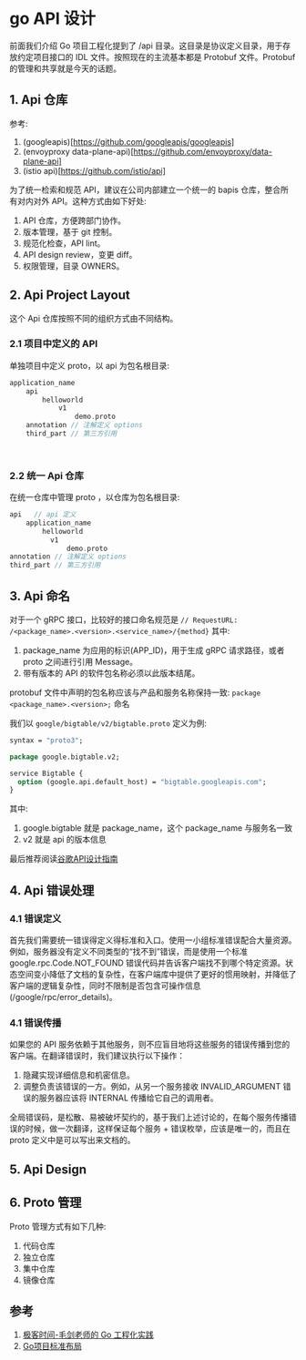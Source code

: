 # go API 设计

前面我们介绍 Go 项目工程化提到了 /api 目录。这目录是协议定义目录，用于存放约定项目接口的 IDL 文件。按照现在的主流基本都是 Protobuf 文件。Protobuf 的管理和共享就是今天的话题。

## 1. Api 仓库
参考:
1. (googleapis)[https://github.com/googleapis/googleapis]
2. (envoyproxy data-plane-api)[https://github.com/envoyproxy/data-plane-api]
3. (istio api)[https://github.com/istio/api]

为了统一检索和规范 API，建议在公司内部建立一个统一的 bapis 仓库，整合所有对内对外 API。这种方式由如下好处:
1. API 仓库，方便跨部门协作。
2. 版本管理，基于 git 控制。
3. 规范化检查，API lint。
4. API design review，变更 diff。
5. 权限管理，目录 OWNERS。

## 2. Api Project Layout
这个 Api 仓库按照不同的组织方式由不同结构。

### 2.1 项目中定义的 API
单独项目中定义 proto，以 api 为包名根目录:
```go
application_name
    api 
        helloworld
            v1
                demo.proto
    annotation // 注解定义 options
    third_part // 第三方引用
    
      
```
### 2.2 统一 Api 仓库
在统一仓库中管理 proto ，以仓库为包名根目录:

```go
api   // api 定义
    application_name 
        helloworld
          v1
              demo.proto
annotation // 注解定义 options
third_part // 第三方引用
```

## 3. Api 命名
对于一个 gRPC 接口，比较好的接口命名规范是 `// RequestURL: /<package_name>.<version>.<service_name>/{method}` 其中:
1. package_name 为应用的标识(APP_ID)，用于生成 gRPC 请求路径，或者 proto 之间进行引用 Message。
2. 带有版本的 API 的软件包名称必须以此版本结尾。

protobuf 文件中声明的包名称应该与产品和服务名称保持一致: `package <package_name>.<version>;` 命名

我们以 `google/bigtable/v2/bigtable.proto` 定义为例:

```proto
syntax = "proto3";

package google.bigtable.v2;

service Bigtable {
  option (google.api.default_host) = "bigtable.googleapis.com";
}
```
其中:
1. google.bigtable 就是 package_name，这个 package_name 与服务名一致
2. v2 就是 api 的版本信息

最后推荐阅读[谷歌API设计指南](https://cloud.google.com/apis/design?hl=zh-cn)

## 4. Api 错误处理
### 4.1 错误定义
首先我们需要统一错误得定义得标准和入口。使用一小组标准错误配合大量资源。例如，服务器没有定义不同类型的“找不到”错误，而是使用一个标准 google.rpc.Code.NOT_FOUND 错误代码并告诉客户端找不到哪个特定资源。状态空间变小降低了文档的复杂性，在客户端库中提供了更好的惯用映射，并降低了客户端的逻辑复杂性，同时不限制是否包含可操作信息(/google/rpc/error_details)。

### 4.1 错误传播
如果您的 API 服务依赖于其他服务，则不应盲目地将这些服务的错误传播到您的客户端。在翻译错误时，我们建议执行以下操作：
1. 隐藏实现详细信息和机密信息。
2. 调整负责该错误的一方。例如，从另一个服务接收 INVALID_ARGUMENT 错误的服务器应该将 INTERNAL 传播给它自己的调用者。

全局错误码，是松散、易被破坏契约的，基于我们上述讨论的，在每个服务传播错误的时候，做一次翻译，这样保证每个服务 + 错误枚举，应该是唯一的，而且在 proto 定义中是可以写出来文档的。

## 5. Api Design

## 6. Proto 管理
[]() Proto 管理方式有如下几种:
1. 代码仓库
2. 独立仓库
3. 集中仓库
4. 镜像仓库

## 参考
1. [极客时间-毛剑老师的 Go 工程化实践](https://u.geekbang.org/subject/intro/100107201)
2. [Go项目标准布局](https://github.com/golang-standards/project-layout/blob/master/README_zh-CN.md)

